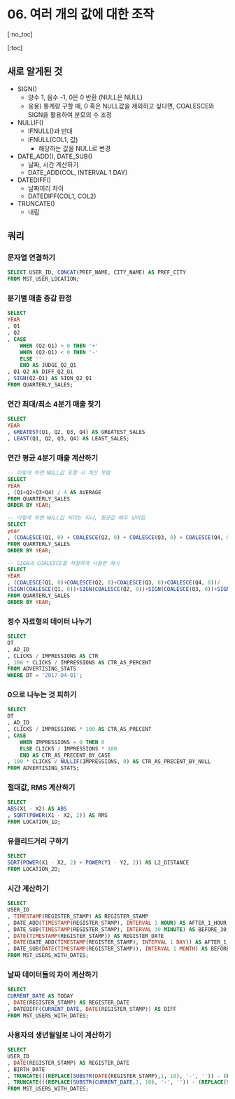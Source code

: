 # 06. 여러 개의 값에 대한 조작
[:no_toc]

[:toc]

## 새로 알게된 것
* SIGN()
  * 양수 1, 음수 -1, 0은 0 반환 (NULL은 NULL)
  * 응용) 통계량 구할 때, 0 혹은 NULL값을 제외하고 싶다면, COALESCE와 SIGN을 활용하여 분모의 수 조정
* NULLIF()
  * IFNULL()과 반대
  * IFNULL(COL1, 값)
    * 해당하는 값을 NULL로 변경
* DATE_ADD(), DATE_SUB()
  * 날짜, 시간 계산하기
  * DATE_ADD(COL, INTERVAL 1 DAY)
* DATEDIFF()
  * 날짜끼리 차이
  * DATEDIFF(COL1, COL2)
* TRUNCATE()
  * 내림

## 쿼리
### 문자열 연결하기
```SQL
SELECT USER_ID, CONCAT(PREF_NAME, CITY_NAME) AS PREF_CITY
FROM MST_USER_LOCATION;
```

### 분기별 매출 증감 판정
```SQL
SELECT
YEAR
, Q1
, Q2
, CASE
	WHEN (Q2-Q1) > 0 THEN '+'
    WHEN (Q2-Q1) < 0 THEN '-'
    ELSE ''
    END AS JUDGE_Q2_Q1
, Q1-Q2 AS DIFF_Q2_Q1
, SIGN(Q2-Q1) AS SIQN_Q2_Q1
FROM QUARTERLY_SALES;
```

### 연간 최대/최소 4분기 매출 찾기
```SQL
SELECT
YEAR
, GREATEST(Q1, Q2, Q3, Q4) AS GREATEST_SALES
, LEAST(Q1, Q2, Q3, Q4) AS LEAST_SALES;
```

### 연간 평균 4분기 매출 계산하기
```SQL
-- 이렇게 하면 NULL값 포함 시 계산 못함
SELECT
YEAR
, (Q1+Q2+Q3+Q4) / 4 AS AVERAGE
FROM QUARTERLY_SALES
ORDER BY YEAR;

-- 이렇게 하면 NULL값 처리는 되나, 평균값 매우 낮아짐
SELECT
year
, (COALESCE(Q1, 0) + COALESCE(Q2, 0) + COALESCE(Q3, 0) + COALESCE(Q4, 0))/4 AS AVERAGE
FROM QUARTERLY_SALES
ORDER BY YEAR;

-- SIGN과 COALESCE를 적절하게 사용한 예시
SELECT
YEAR
, (COALESCE(Q1, 0)+COALESCE(Q2, 0)+COALESCE(Q3, 0)+COALESCE(Q4, 0))/
(SIGN(COALESCE(Q1, 0))+SIGN(COALESCE(Q2, 0))+SIGN(COALESCE(Q3, 0))+SIGN(COALESCE(Q4, 0))) AS AVERAGE
FROM QUARTERLY_SALES
ORDER BY YEAR;
```

### 정수 자료형의 데이터 나누기
```SQL
SELECT
DT
, AD_ID
, CLICKS / IMPRESSIONS AS CTR
, 100 * CLICKS / IMPRESSIONS AS CTR_AS_PERCENT
FROM ADVERTISING_STATS
WHERE DT = '2017-04-01';
```

### 0으로 나누는 것 피하기
```SQL
SELECT
DT
, AD_ID
, CLICKS / IMPRESSIONS * 100 AS CTR_AS_PRECENT
, CASE
	WHEN IMPRESSIONS = 0 THEN 0
    ELSE CLICKS / IMPRESSIONS * 100
    END AS CTR_AS_PRECENT_BY_CASE
, 100 * CLICKS / NULLIF(IMPRESSIONS, 0) AS CTR_AS_PRECENT_BY_NULL
FROM ADVERTISING_STATS;
```

### 절대값, RMS 계산하기
```SQL
SELECT
ABS(X1 - X2) AS ABS
, SQRT(POWER(X1 - X2, 2)) AS RMS
FROM LOCATION_1D;
```

### 유클리드거리 구하기
```SQL
SELECT
SQRT(POWER(X1 - X2, 2) + POWER(Y1 - Y2, 2)) AS L2_DISTANCE
FROM LOCATION_2D;
```

### 시간 계산하기
```SQL
SELECT
USER_ID
, TIMESTAMP(REGISTER_STAMP) AS REGISTER_STAMP
, DATE_ADD(TIMESTAMP(REGISTER_STAMP), INTERVAL 1 HOUR) AS AFTER_1_HOUR
, DATE_SUB(TIMESTAMP(REGISTER_STAMP), INTERVAL 30 MINUTE) AS BEFORE_30_MINUTES
, DATE(TIMESTAMP(REGISTER_STAMP)) AS REGISTER_DATE
, DATE(DATE_ADD(TIMESTAMP(REGISTER_STAMP), INTERVAL 1 DAY)) AS AFTER_1_DAY
, DATE_SUB(DATE(TIMESTAMP(REGISTER_STAMP)), INTERVAL 1 MONTH) AS BEFORE_1_MONTH
FROM MST_USERS_WITH_DATES;
```

### 날짜 데이터들의 차이 계산하기
```SQL
SELECT
CURRENT_DATE AS TODAY
, DATE(REGISTER_STAMP) AS REGISTER_DATE
, DATEDIFF(CURRENT_DATE, DATE(REGISTER_STAMP)) AS DIFF
FROM MST_USERS_WITH_DATES;
```

### 사용자의 생년월일로 나이 계산하기
```SQL
SELECT
USER_ID
, DATE(REGISTER_STAMP) AS REGISTER_DATE
, BIRTH_DATE
, TRUNCATE(((REPLACE(SUBSTR(DATE(REGISTER_STAMP),1, 10), '-', '')) - (REPLACE(SUBSTR(BIRTH_DATE, 1, 10), '-', ''))) / 10000, 0) AS REGISTER_AGE
, TRUNCATE(((REPLACE(SUBSTR(CURRENT_DATE,1, 10), '-', '')) - (REPLACE(SUBSTR(BIRTH_DATE, 1, 10), '-', ''))) / 10000, 0) AS CURRENT_AGE
FROM MST_USERS_WITH_DATES;
```
